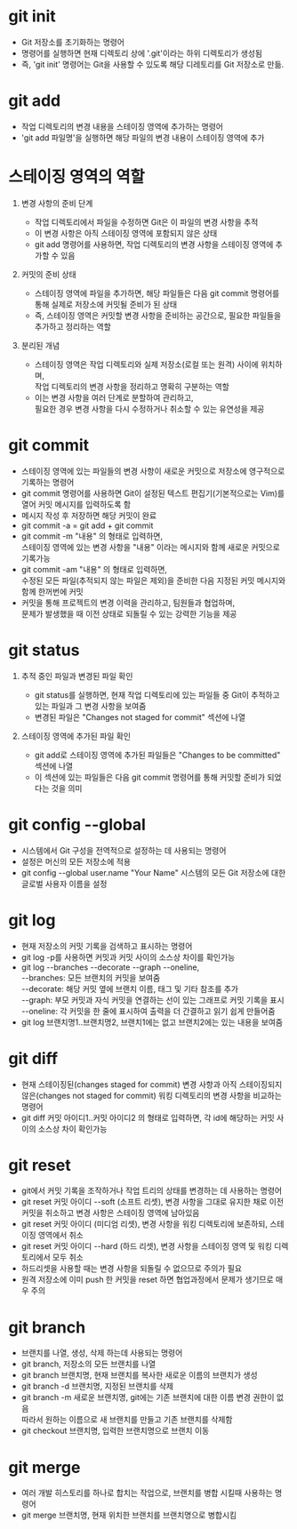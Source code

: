 # git init 
  - Git 저장소를 초기화하는 명령어
  - 명령어를 실행하면 현재 디렉토리 상에 '.git'이라는 하위 디렉토리가 생성됨
  - 즉, 'git init' 명령어는 Git을 사용할 수 있도록 해당 디레토리를 Git 저장소로 만듦.

# git add 
  - 작업 디렉토리의 변경 내용을 스테이징 영역에 추가하는 명령어
  - 'git add 파일명'을 실행하면 해당 파일의 변경 내용이 스테이징 영역에 추가

# 스테이징 영역의 역할
1. 변경 사항의 준비 단계
    - 작업 디렉토리에서 파일을 수정하면 Git은 이 파일의 변경 사항을 추적
    - 이 변경 사항은 아직 스테이징 영역에 포함되지 않은 상태
    - git add 명령어를 사용하면, 작업 디렉토리의 변경 사항을 스테이징 영역에 추가할 수 있음

2. 커밋의 준비 상태
    - 스테이징 영역에 파일을 추가하면, 해당 파일들은 다음 git commit 명령어를 통해 실제로 저장소에 커밋될 준비가 된 상태
    - 즉, 스테이징 영역은 커밋할 변경 사항을 준비하는 공간으로, 필요한 파일들을 추가하고 정리하는 역할

3. 분리된 개념
    - 스테이징 영역은 작업 디렉토리와 실제 저장소(로컬 또는 원격) 사이에 위치하며,<br>
      작업 디렉토리의 변경 사항을 정리하고 명확히 구분하는 역할
    - 이는 변경 사항을 여러 단계로 분할하여 관리하고, <br>
      필요한 경우 변경 사항을 다시 수정하거나 취소할 수 있는 유연성을 제공

# git commit
  - 스테이징 영역에 있는 파일들의 변경 사항이 새로운 커밋으로 저장소에 영구적으로 기록하는 명령어
  - git commit 명령어를 사용하면 Git이 설정된 텍스트 편집기(기본적으로는 Vim)를 열어 커밋 메시지를 입력하도록 함
  - 메시지 작성 후 저장하면 해당 커밋이 완료
  - git commit -a = git add + git commit
  - git commit -m "내용" 의 형태로 입력하면, <br>
    스테이징 영역에 있는 변경 사항을 "내용" 이라는 메시지와 함께 새로운 커밋으로 기록가능
  - git commit -am "내용" 의 형태로 입력하면, <br>
    수정된 모든 파일(추적되지 않는 파일은 제외)을 준비한 다음 지정된 커밋 메시지와 함께 한꺼번에 커밋
  - 커밋을 통해 프로젝트의 변경 이력을 관리하고, 팀원들과 협업하며, <br>
    문제가 발생했을 때 이전 상태로 되돌릴 수 있는 강력한 기능을 제공

# git status
1. 추적 중인 파일과 변경된 파일 확인

    - git status를 실행하면, 현재 작업 디렉토리에 있는 파일들 중 Git이 추적하고 있는 파일과 그 변경 사항을 보여줌
    - 변경된 파일은 "Changes not staged for commit" 섹션에 나열

2. 스테이징 영역에 추가된 파일 확인
    - git add로 스테이징 영역에 추가된 파일들은 "Changes to be committed" 섹션에 나열
    - 이 섹션에 있는 파일들은 다음 git commit 명령어를 통해 커밋할 준비가 되었다는 것을 의미
  
# git config --global 
  - 시스템에서 Git 구성을 전역적으로 설정하는 데 사용되는 명령어
  - 설정은 머신의 모든 저장소에 적용
  - git config --global user.name "Your Name" 시스템의 모든 Git 저장소에 대한 글로벌 사용자 이름을 설정
    
# git log   
  - 현재 저장소의 커밋 기록을 검색하고 표시하는 명령어
  - git log -p를 사용하면 커밋과 커밋 사이의 소스상 차이를 확인가능
  - git log --branches --decorate --graph --oneline, <br>
     --branches: 모든 브랜치의 커밋을 보여줌 <br>
     --decorate: 해당 커밋 옆에 브랜치 이름, 태그 및 기타 참조를 추가 <br>
     --graph: 부모 커밋과 자식 커밋을 연결하는 선이 있는 그래프로 커밋 기록을 표시 <br>
     --oneline: 각 커밋을 한 줄에 표시하여 출력을 더 간결하고 읽기 쉽게 만들어줌
  - git log 브랜치명1..브랜치명2, 브랜치1에는 없고 브랜치2에는 있는 내용을 보여줌
    

# git diff
  - 현재 스테이징된(changes staged for commit) 변경 사항과 아직 스테이징되지 않은(changes not staged for commit) 워킹 디렉토리의 변경 사항을 비교하는 명령어
  - git diff 커밋 아이디1..커밋 아이디2 의 형태로 입력하면, 각 id에 해당하는 커밋 사이의 소스상 차이 확인가능

# git reset
  - git에서 커밋 기록을 조작하거나 작업 트리의 상태를 변경하는 데 사용하는 명령어
  - git reset 커밋 아이디 --soft (소프트 리셋), 변경 사항을 그대로 유지한 채로 이전 커밋을 취소하고 변경 사항은 스테이징 영역에 남아있음 
  - git reset 커밋 아이디 (미디엄 리셋), 변경 사항을 워킹 디렉토리에 보존하되, 스테이징 영역에서 취소
  - git reset 커밋 아이디 --hard (하드 리셋), 변경 사항을 스테이징 영역 및 워킹 디렉토리에서 모두 취소
  - 하드리셋을 사용할 때는 변경 사항을 되돌릴 수 없으므로 주의가 필요
  - 원격 저장소에 이미 push 한 커밋을 reset 하면 협업과정에서 문제가 생기므로 매우 주의

# git branch
  - 브랜치를 나열, 생성, 삭제 하는데 사용되는 명령어
  - git branch, 저장소의 모든 브랜치를 나열
  - git branch 브랜치명, 현재 브랜치를 복사한 새로운 이름의 브랜치가 생성
  - git branch -d 브랜치명, 지정된 브랜치를 삭제
  - git branch -m 새로운 브랜치명, git에는 기존 브랜치에 대한 이름 변경 권한이 없음 <br>
    따라서 원하는 이름으로 새 브랜치를 만들고 기존 브랜치를 삭제함
  - git checkout 브랜치명, 입력한 브랜치명으로 브랜치 이동

# git merge
  - 여러 개발 히스토리를 하나로 합치는 작업으로, 브랜치를 병합 시킬때 사용하는 명령어
  - git merge 브랜치명, 현재 위치한 브랜치를 브랜치명으로 병합시킴

